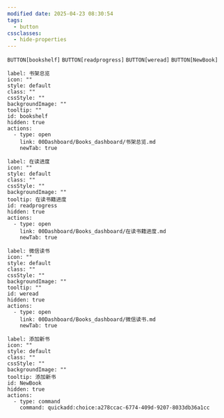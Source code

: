 ```yaml
---
modified date: 2025-04-23 08:30:54
tags:
  - button
cssclasses:
  - hide-properties
---
```

`BUTTON[bookshelf]` `BUTTON[readprogress]` `BUTTON[weread]` `BUTTON[NewBook]`


```meta-bind-button
label: 书架总览
icon: ""
style: default
class: ""
cssStyle: ""
backgroundImage: ""
tooltip: ""
id: bookshelf
hidden: true
actions:
  - type: open
    link: 00Dashboard/Books_dashboard/书架总览.md
    newTab: true
```

```meta-bind-button
label: 在读进度
icon: ""
style: default
class: ""
cssStyle: ""
backgroundImage: ""
tooltip: 在读书籍进度
id: readprogress
hidden: true
actions:
  - type: open
    link: 00Dashboard/Books_dashboard/在读书籍进度.md
    newTab: true

```

```meta-bind-button
label: 微信读书
icon: ""
style: default
class: ""
cssStyle: ""
backgroundImage: ""
tooltip: ""
id: weread
hidden: true
actions:
  - type: open
    link: 00Dashboard/Books_dashboard/微信读书.md
    newTab: true

```

```meta-bind-button
label: 添加新书
icon: ""
style: default
class: ""
cssStyle: ""
backgroundImage: ""
tooltip: 添加新书
id: NewBook
hidden: true
actions:
  - type: command
    command: quickadd:choice:a278ccac-6774-409d-9207-8033db36a1cc

```